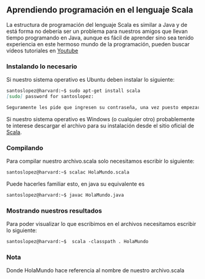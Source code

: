## Aprendiendo programación en el lenguaje Scala

La estructura de programación del lenguaje Scala es similar a Java y de está forma no debería ser un problema para nuestros amigos que llevan tiempo programando en Java, aunque es fácil de aprender sino sea tenido experiencia en este hermoso mundo de la programación, pueden buscar vídeos tutoriales en [Youtube](https://www.youtube.com/watch?v=e2E7D7DTzKw) 

### Instalando lo necesario

Si nuestro sistema operativo es Ubuntu deben instalar lo siguiente:

```markdown
santoslopez@harvard:~$ sudo apt-get install scala
[sudo] password for santoslopez: 

Seguramente les pide que ingresen su contraseña, una vez puesto empezara con la descarga de los archivos y los instalara, esto nos va servir para poder compilar nuestros archivos.scala

```
Si nuestro sistema operativo es Windows (o cualquier otro) probablemente te interese descargar el archivo para su instalación desde el sitio oficial de [Scala](https://www.scala-lang.org/download/).

### Compilando

Para compilar nuestro archivo.scala solo necesitamos escribir lo siguiente: 
```markdown
santoslopez@harvard:~$ scalac HolaMundo.scala

```
Puede hacerles familiar esto, en java su equivalente es
```markdown
santoslopez@harvard:~$ javac HolaMundo.java
```

### Mostrando nuestros resultados
Para poder visualizar lo que escribimos en el archivos necesitamos escribir lo siguiente: 
```markdown
santoslopez@harvard:~$  scala -classpath . HolaMundo
```

### Nota
Donde HolaMundo hace referencia al nombre de nuestro archivo.scala
